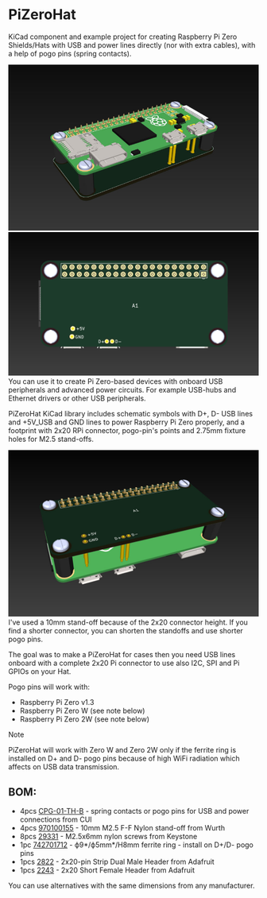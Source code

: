 # PiZeroHat

KiCad component and example project for creating Raspberry Pi Zero Shields/Hats with USB and power lines directly (nor with extra cables), with a help of pogo pins (spring contacts).

![Screenshot PiZeroHat_02](assets/PiZeroHat_02.jpg)
![Screenshot PiZeroHat_03](assets/PiZeroHat_03.jpg)
You can use it to create Pi Zero-based devices with onboard USB peripherals and advanced power circuits. For example USB-hubs and Ethernet drivers or other USB peripherals.

PiZeroHat KiCad library includes schematic symbols with D+, D- USB lines and +5V_USB and GND lines to power Raspberry Pi Zero properly, and a footprint with 2x20 RPi connector, pogo-pin's points and 2.75mm fixture holes for M2.5 stand-offs.

![Screenshot PiZeroHat_01](assets/PiZeroHat_01.jpg)
I've used a 10mm stand-off because of the 2x20 connector height. If you find a shorter connector, you can shorten the standoffs and use shorter pogo pins.

The goal was to make a PiZeroHat for cases then you need USB lines onboard with a complete 2x20 Pi connector to use also I2C, SPI and Pi GPIOs on your Hat.

Pogo pins will work with:
- Raspberry Pi Zero v1.3
- Raspberry Pi Zero W (see note below)
- Raspberry Pi Zero 2W (see note below)

> [!NOTE]
> PiZeroHat will work with Zero W and Zero 2W only if the ferrite ring is installed on D+ and D- pogo pins because of high WiFi radiation which affects on USB data transmission.

## BOM:
- 4pcs [CPG-01-TH-B](https://eu.mouser.com/ProductDetail/179-CPG-01-TH-B) - spring contacts or pogo pins for USB and power connections from CUI
- 4pcs [970100155](https://eu.mouser.com/ProductDetail/710-970100155) - 10mm M2.5 F-F Nylon stand-off from Wurth
- 8pcs [29331](https://eu.mouser.com/ProductDetail/534-29331) - M2.5x6mm nylon screws from Keystone
- 1pc [742701712](https://eu.mouser.com/ProductDetail/710-742701712) - ф9*/ф5mm*/H8mm ferrite ring - install on D+/D- pogo pins
- 1pcs [2822](https://eu.mouser.com/ProductDetail/485-2822) - 2x20-pin Strip Dual Male Header from Adafruit
- 1pcs [2243](https://eu.mouser.com/ProductDetail/485-2243) -  2x20 Short Female Header from Adafruit

You can use alternatives with the same dimensions from any manufacturer.